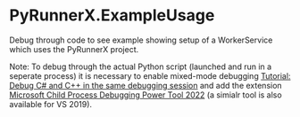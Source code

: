 # PyRunnerX.ExampleUsage

Debug through code to see example showing setup of a WorkerService which uses the PyRunnerX project.

Note: To debug through the actual Python script (launched and run in a seperate process) it is necessary to enable mixed-mode debugging [Tutorial: Debug C# and C++ in the same debugging session](https://learn.microsoft.com/en-us/previous-versions/visualstudio/visual-studio-2017/debugger/how-to-debug-managed-and-native-code?view=vs-2017#to-configure-mixed-mode-debugging-for-a-net-core-app) and add the extension [Microsoft Child Process Debugging Power Tool 2022](https://marketplace.visualstudio.com/items?itemName=vsdbgplat.MicrosoftChildProcessDebuggingPowerTool2022) (a simialr tool is also available for VS 2019).
